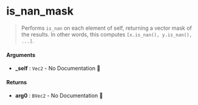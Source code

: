 # is\_nan\_mask

>  Performs `is_nan` on each element of self, returning a vector mask of the results.
>  In other words, this computes `[x.is_nan(), y.is_nan(), ...]`.

#### Arguments

- **\_self** : `Vec2` \- No Documentation 🚧

#### Returns

- **arg0** : `BVec2` \- No Documentation 🚧